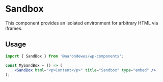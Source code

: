 # Sandbox

This component provides an isolated environment for arbitrary HTML via iframes.

## Usage

```jsx
import { SandBox } from '@aarondewes/wp-components';

const MySandBox = () => (
	<SandBox html="<p>Content</p>" title="Sandbox" type="embed" />
);
```
